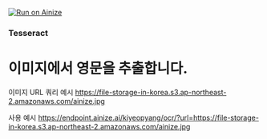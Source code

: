 [![Run on Ainize](https://ainize.ai/static/images/run_on_ainize_button.svg)](https://ainize.web.app/redirect?git_repo=github.com/KiyeopYang/tesseract)

### Tesseract

# 이미지에서 영문을 추출합니다.

이미지 URL 쿼리 예시
https://file-storage-in-korea.s3.ap-northeast-2.amazonaws.com/ainize.jpg

사용 예시
https://endpoint.ainize.ai/kiyeopyang/ocr/?url=https://file-storage-in-korea.s3.ap-northeast-2.amazonaws.com/ainize.jpg
